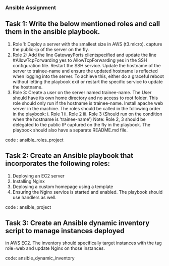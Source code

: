 ### Ansible Assignment
## Task 1: Write the below mentioned roles and call them in the ansible playbook.
1. Role 1: Deploy a server with the smallest size in AWS (t3.micro). capture the public-ip 
of the server on the fly.
2. Role 2: Add the line GatewayPorts clientspecified and update the line
#AllowTcpForwarding yes to AllowTcpForwarding yes in the SSH configuration file. 
Restart the SSH service. Update the hostname of the server to trainee-name and 
ensure the updated hostname is reflected when logging into the server. To achieve 
this, either do a graceful reboot without letting the playbook exit or restart the specific 
service to update the hostname.
3. Role 3: Create a user on the server named trainee-name. The User should have its own 
home directory and no access to root folder. This role should only run if the hostname 
is trainee-name. Install apache web server in the machine. 
The roles should be called in the following order in the playbook:
i. Role 1
ii. Role 2
iii. Role 3 (Should run on the condition when the hostname is 'trainee-name')
Note: Role 2, 3 should be delegated to the public IP captured on the fly in the playbook.
The playbook should also have a separate README.md file.

code : ansible_roles_project

## Task 2: Create an Ansible playbook that incorporates the following roles:
1. Deploying an EC2 server
2. Installing Nginx
3. Deploying a custom homepage using a template
4. Ensuring the Nginx service is started and enabled.
The playbook should use handlers as well.

code : ansible_project

## Task 3: Create an Ansible dynamic inventory script to manage instances deployed 
in AWS EC2. The inventory should specifically target instances with the tag 
role=web and update Nginx on those instances.

code: ansible_dynamic_inventory
